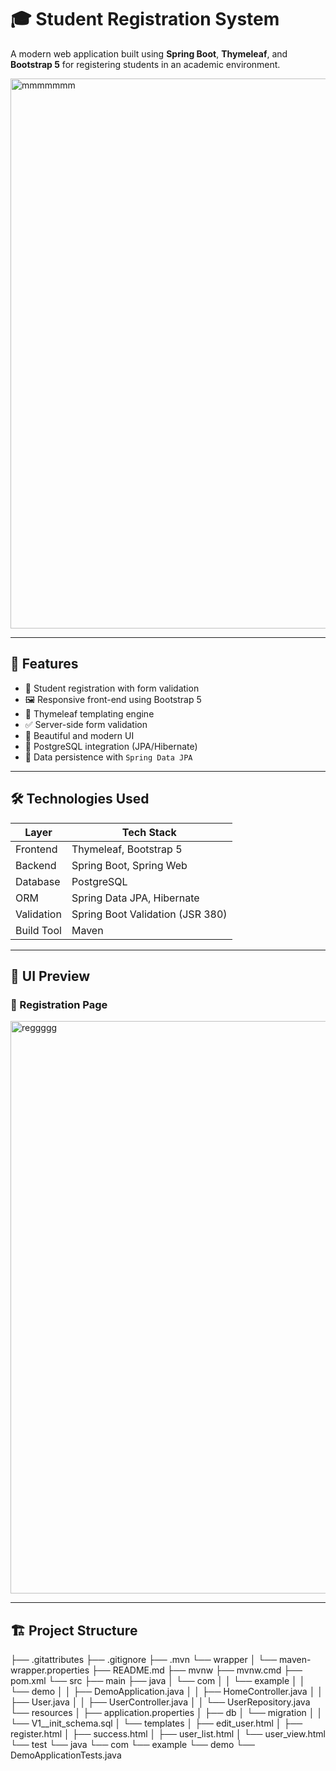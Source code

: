 # 🎓 Student Registration System

A modern web application built using **Spring Boot**, **Thymeleaf**, and **Bootstrap 5** for registering students in an academic environment.


<img width="1542" height="880" alt="mmmmmmm" src="https://github.com/user-attachments/assets/54dde18c-1c32-4571-bbd1-4febcc1a1aab" />




---

## 🚀 Features

- 🧑 Student registration with form validation
- 🖼️ Responsive front-end using Bootstrap 5
- 📄 Thymeleaf templating engine
- ✅ Server-side form validation
- 🎨 Beautiful and modern UI
- 💾 PostgreSQL integration (JPA/Hibernate)
- 🔄 Data persistence with `Spring Data JPA`

---

## 🛠️ Technologies Used

| Layer            | Tech Stack                    |
|------------------|-------------------------------|
| Frontend         | Thymeleaf, Bootstrap 5        |
| Backend          | Spring Boot, Spring Web       |
| Database         | PostgreSQL                    |
| ORM              | Spring Data JPA, Hibernate    |
| Validation       | Spring Boot Validation (JSR 380) |
| Build Tool       | Maven                         |

---

## 📸 UI Preview

### 🎨 Registration Page

<img width="1861" height="916" alt="reggggg" src="https://github.com/user-attachments/assets/70488dd9-396d-4977-9461-abd893628c6c" />





---

## 🏗️ Project Structure
├── .gitattributes
├── .gitignore
├── .mvn
    └── wrapper
    │   └── maven-wrapper.properties
├── README.md
├── mvnw
├── mvnw.cmd
├── pom.xml
└── src
    ├── main
        ├── java
        │   └── com
        │   │   └── example
        │   │       └── demo
        │   │           ├── DemoApplication.java
        │   │           ├── HomeController.java
        │   │           ├── User.java
        │   │           ├── UserController.java
        │   │           └── UserRepository.java
        └── resources
        │   ├── application.properties
        │   ├── db
        │       └── migration
        │       │   └── V1__init_schema.sql
        │   └── templates
        │       ├── edit_user.html
        │       ├── register.html
        │       ├── success.html
        │       ├── user_list.html
        │       └── user_view.html
    └── test
        └── java
            └── com
                └── example
                    └── demo
                        └── DemoApplicationTests.java

